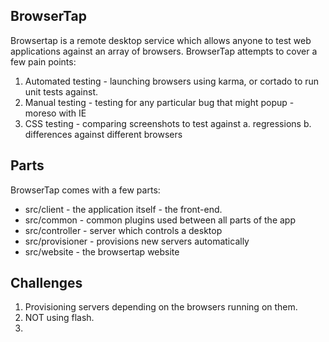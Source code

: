 ## BrowserTap

Browsertap is a remote desktop service which allows anyone to test web applications against an array of browsers. BrowserTap attempts to cover a few pain points:

1. Automated testing - launching browsers using karma, or cortado to run unit tests against.
2. Manual testing - testing for any particular bug that might popup - moreso with IE
3. CSS testing - comparing screenshots to test against
  a. regressions
  b. differences against different browsers

## Parts

BrowserTap comes with a few parts:

- src/client - the application itself - the front-end.
- src/common - common plugins used between all parts of the app
- src/controller - server which controls a desktop
- src/provisioner - provisions new servers automatically
- src/website - the browsertap website

## Challenges

1. Provisioning servers depending on the browsers running on them.
2. NOT using flash.
3. 

